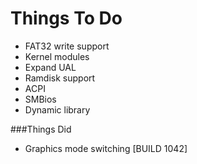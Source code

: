 # Things To Do

- FAT32 write support
- Kernel modules
- Expand UAL
- Ramdisk support
- ACPI
- SMBios
- Dynamic library

###Things Did

- Graphics mode switching [BUILD 1042]

